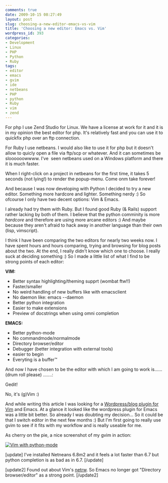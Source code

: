 ```yaml
---
comments: true
date: 2009-10-15 08:27:49
layout: post
slug: choosing-a-new-editor-emacs-vs-vim
title: 'Choosing a new editor: Emacs vs. Vim'
wordpress_id: 393
categories:
- Development
- Linux
- PHP
- Python
- Ruby
tags:
- editor
- emacs
- gvim
- ide
- netbeans
- PHP
- python
- Ruby
- vim
- zend
---
```


For php I use Zend Studio for Linux. We have a license at work for it and it is in my opinion the best editor for php. It's relatively fast and you can use it to quickfix php over an ftp connection.

For Ruby I use netbeans. I would also like to use it for php but it doesn't allow to quicly open a file via ftp/scp or whatever. And it can sometimes be sloooooowwww. I've  seen netbeans used on a Windows platform and there it is much faster.

When I right-click on a project in netbeans for the first time, it takes 5 seconds (not lying!) to render the popup-menu. Come onm take forever!

And because I was now developing with Python I decided to try a new editor. Something more hardcore and lighter. Something nerdy :) So ofcourse I only have two decent options: Vim & Emacs.

I already had try them with Ruby. But I found good Ruby (& Rails) support rather lacking by both of them. I believe that the python comminity is more _hardcore_ and therefore are using more arcane editors :) And maybe because they aren't afraid to hack away in another language than their own (lisp, vimscript).

I think I have been comparing the two editors for nearly two weeks now. I have spent hours and hours comparing, trying and browsing for blog posts about the two. At the end, I really didn't know which one to choose. I really suck at deciding something :) So I made a little list of what I find to be strong points of each editor:

**VIM:**

  * Better syntax highlighting/theming supprt (wombat ftw!!)
  * Faster/smaller
  * No weird handling of new buffers like with emacsclient
  * No daemon like: emacs --daemon
  * Better python integration
  * Easier to make extensions
  * Preview of docstrings when using omni completion

**EMACS:**

  * Better python-mode
  * No commandmode/normalmode
  * Directory browser/editor
  * Debugger (better integration with external tools)
  * easier to begin
  * Everyting is a buffer™


And now I have chosen to be the editor with which I am going to work is...... (drum roll please) .......:

Gedit!

No, it's (g)Vim :)

And while writing this article I was looking for a [Wordpress/blog plugin for Vim](http://garoth.com/?p=54) and Emacs. At a glance it looked like the wordpress plugin for Emacs was a little bit better. So already I was doubting my decision... So it could be that I switch editor in the next few months :) But I'm first going to really use gvim to see if it fits with my workflow and is really useable for me.

As cherry on the pie, a nice screenshot of my gvim in action:


[![Vim with python-mode](/wp-content/uploads/2009/10/vim_python.png)](/images/uploads/2009/10/vim_python.png)

[update]
I've installed Netneans 6.8m2 and it feels a lot faster than 6.7 but python completion is as bad as in 6.7.
[/update]

[update2]
Found out about Vim's [netrw](http://vimdoc.sourceforge.net/htmldoc/pi_netrw.html#netrw). So Emacs no longer got "Directory browser/editor" as a strong point.
[/update2]

